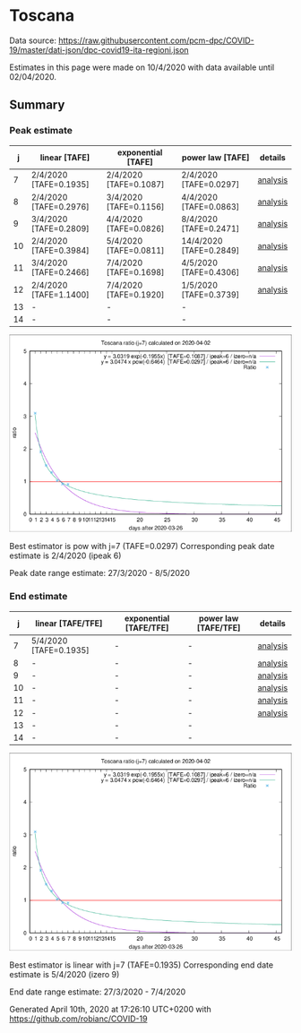 # Toscana


Data source: https://raw.githubusercontent.com/pcm-dpc/COVID-19/master/dati-json/dpc-covid19-ita-regioni.json

Estimates in this page were made on 10/4/2020 with data available until 02/04/2020.


## Summary 

### Peak estimate 
|j|linear [TAFE]|exponential [TAFE]|power law [TAFE]|details|
|---|----|-----------|---------|-------|
|7|2/4/2020 [TAFE=0.1935]|2/4/2020 [TAFE=0.1087]|2/4/2020 [TAFE=0.0297]|[analysis](COVID-19_toscana_j7_2020-04-02.md)|
|8|2/4/2020 [TAFE=0.2976]|3/4/2020 [TAFE=0.1156]|4/4/2020 [TAFE=0.0863]|[analysis](COVID-19_toscana_j8_2020-04-02.md)|
|9|3/4/2020 [TAFE=0.2809]|4/4/2020 [TAFE=0.0826]|8/4/2020 [TAFE=0.2471]|[analysis](COVID-19_toscana_j9_2020-04-02.md)|
|10|2/4/2020 [TAFE=0.3984]|5/4/2020 [TAFE=0.0811]|14/4/2020 [TAFE=0.2849]|[analysis](COVID-19_toscana_j10_2020-04-02.md)|
|11|3/4/2020 [TAFE=0.2466]|7/4/2020 [TAFE=0.1698]|4/5/2020 [TAFE=0.4306]|[analysis](COVID-19_toscana_j11_2020-04-02.md)|
|12|2/4/2020 [TAFE=1.1400]|7/4/2020 [TAFE=0.1920]|1/5/2020 [TAFE=0.3739]|[analysis](COVID-19_toscana_j12_2020-04-02.md)|
|13|-|-|-||
|14|-|-|-||

![best peak estimate](COVID-19_toscana_j7_2020-04-02.png)

Best estimator is pow with j=7 (TAFE=0.0297)
Corresponding peak date estimate is 2/4/2020 (ipeak 6)


Peak date range estimate: 27/3/2020 - 8/5/2020

### End estimate 
|j|linear [TAFE/TFE]|exponential [TAFE/TFE]|power law [TAFE/TFE]|details|
|---|----|-----------|---------|-------|
|7|5/4/2020 [TAFE=0.1935]|-|-|[analysis](COVID-19_toscana_j7_2020-04-02.md)|
|8|-|-|-|[analysis](COVID-19_toscana_j8_2020-04-02.md)|
|9|-|-|-|[analysis](COVID-19_toscana_j9_2020-04-02.md)|
|10|-|-|-|[analysis](COVID-19_toscana_j10_2020-04-02.md)|
|11|-|-|-|[analysis](COVID-19_toscana_j11_2020-04-02.md)|
|12|-|-|-|[analysis](COVID-19_toscana_j12_2020-04-02.md)|
|13|-|-|-||
|14|-|-|-||

![best zero estimate](COVID-19_toscana_j7_2020-04-02.png)

Best estimator is linear with j=7 (TAFE=0.1935)
Corresponding end date estimate is 5/4/2020 (izero 9)


End date range estimate: 27/3/2020 - 7/4/2020

Generated April 10th, 2020 at 17:26:10 UTC+0200 with https://github.com/robianc/COVID-19
